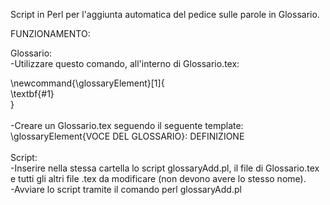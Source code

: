 Script in Perl per l'aggiunta automatica del pedice sulle parole in Glossario.<br />

FUNZIONAMENTO:<br />

Glossario:<br />
-Utilizzare questo comando, all'interno di Glossario.tex:<br />


\newcommand{\glossaryElement}[1]{<br />
  \textbf{#1}<br />
}<br />
<br />
-Creare un Glossario.tex seguendo il seguente template: <br />
\glossaryElement{VOCE DEL GLOSSARIO}: DEFINIZIONE<br />
<br />
Script:<br />
-Inserire nella stessa cartella lo script glossaryAdd.pl, il file di Glossario.tex e tutti gli altri file .tex da modificare (non devono avere lo stesso nome).<br />
-Avviare lo script tramite il comando perl glossaryAdd.pl <br />
